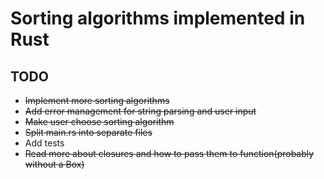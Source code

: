 # Sorting algorithms implemented in Rust

## TODO

- ~~Implement more sorting algorithms~~
- ~~Add error management for string parsing and user input~~
- ~~Make user choose sorting algorithm~~
- ~~Split main.rs into separate files~~
- Add tests
- ~~Read more about closures and how to pass them to function(probably without a Box)~~

